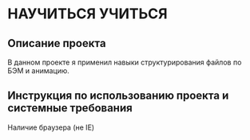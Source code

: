 # НАУЧИТЬСЯ УЧИТЬСЯ
## Описание проекта
В данном проекте я применил навыки структурирования файлов по БЭМ и анимацию.
## Инструкция по использованию проекта и системные требования
Наличие браузера (не IE)